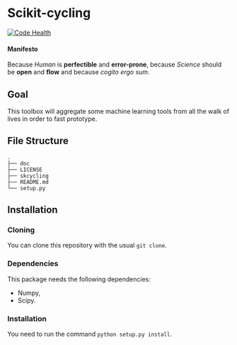Scikit-cycling
=========

[![Code Health](https://landscape.io/github/glemaitre/scikit-cycling/master/landscape.svg?style=flat)](https://landscape.io/github/glemaitre/scikit-cycling/master)

#### Manifesto

Because *Human* is **perfectible** and **error-prone**, because *Science* should be **open** and **flow** and because *cogito ergo sum*.

Goal
----

This toolbox will aggregate some machine learning tools from all the walk of lives in order to fast prototype.

File Structure
--------------

```
.
├── doc
├── LICENSE
├── skcycling
├── README.md
└── setup.py
```

Installation
------------

### Cloning

You can clone this repository with the usual `git clone`.

### Dependencies

This package needs the following dependencies:

* Numpy,
* Scipy.

### Installation

You need to run the command `python setup.py install`.
